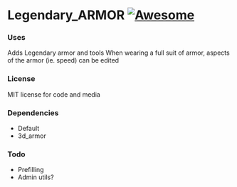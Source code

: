 # Legendary_ARMOR [![Awesome](https://cdn.rawgit.com/sindresorhus/awesome/d7305f38d29fed78fa85652e3a63e154dd8e8829/media/badge.svg)](https://github.com/gitgithu/legendary_armor)

### Uses

Adds Legendary armor and tools
When wearing a full suit of armor, aspects of the armor (ie. speed) can be edited

### License
MIT license for code and media

### Dependencies
- Default
- 3d_armor

### Todo
- Prefilling
- Admin utils?
